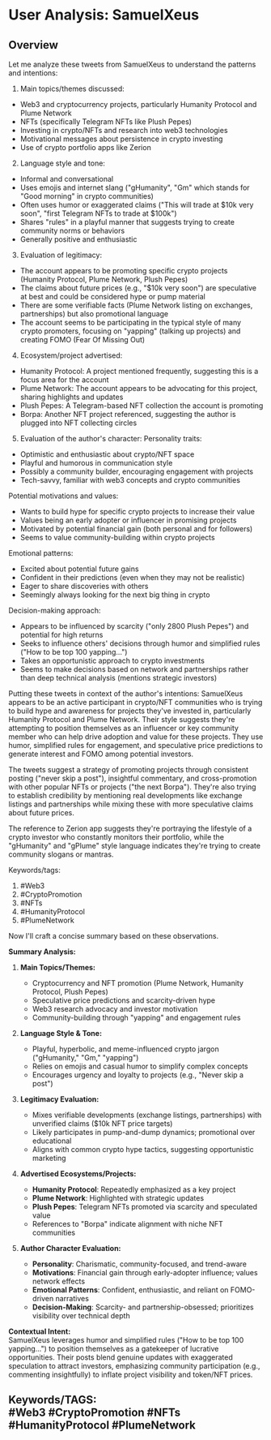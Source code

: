 # User Analysis: SamuelXeus

## Overview

<think>
Let me analyze these tweets from SamuelXeus to understand the patterns and intentions:

1. Main topics/themes discussed:
- Web3 and cryptocurrency projects, particularly Humanity Protocol and Plume Network
- NFTs (specifically Telegram NFTs like Plush Pepes)
- Investing in crypto/NFTs and research into web3 technologies
- Motivational messages about persistence in crypto investing
- Use of crypto portfolio apps like Zerion

2. Language style and tone:
- Informal and conversational
- Uses emojis and internet slang ("gHumanity", "Gm" which stands for "Good morning" in crypto communities)
- Often uses humor or exaggerated claims ("This will trade at $10k very soon", "first Telegram NFTs to trade at $100k")
- Shares "rules" in a playful manner that suggests trying to create community norms or behaviors
- Generally positive and enthusiastic

3. Evaluation of legitimacy:
- The account appears to be promoting specific crypto projects (Humanity Protocol, Plume Network, Plush Pepes)
- The claims about future prices (e.g., "$10k very soon") are speculative at best and could be considered hype or pump material
- There are some verifiable facts (Plume Network listing on exchanges, partnerships) but also promotional language
- The account seems to be participating in the typical style of many crypto promoters, focusing on "yapping" (talking up projects) and creating FOMO (Fear Of Missing Out)

4. Ecosystem/project advertised:
- Humanity Protocol: A project mentioned frequently, suggesting this is a focus area for the account
- Plume Network: The account appears to be advocating for this project, sharing highlights and updates
- Plush Pepes: A Telegram-based NFT collection the account is promoting
- Borpa: Another NFT project referenced, suggesting the author is plugged into NFT collecting circles

5. Evaluation of the author's character:
Personality traits:
- Optimistic and enthusiastic about crypto/NFT space
- Playful and humorous in communication style
- Possibly a community builder, encouraging engagement with projects
- Tech-savvy, familiar with web3 concepts and crypto communities

Potential motivations and values:
- Wants to build hype for specific crypto projects to increase their value
- Values being an early adopter or influencer in promising projects
- Motivated by potential financial gain (both personal and for followers)
- Seems to value community-building within crypto projects

Emotional patterns:
- Excited about potential future gains
- Confident in their predictions (even when they may not be realistic)
- Eager to share discoveries with others
- Seemingly always looking for the next big thing in crypto

Decision-making approach:
- Appears to be influenced by scarcity ("only 2800 Plush Pepes") and potential for high returns
- Seeks to influence others' decisions through humor and simplified rules ("How to be top 100 yapping...")
- Takes an opportunistic approach to crypto investments
- Seems to make decisions based on network and partnerships rather than deep technical analysis (mentions strategic investors)

Putting these tweets in context of the author's intentions:
SamuelXeus appears to be an active participant in crypto/NFT communities who is trying to build hype and awareness for projects they've invested in, particularly Humanity Protocol and Plume Network. Their style suggests they're attempting to position themselves as an influencer or key community member who can help drive adoption and value for these projects. They use humor, simplified rules for engagement, and speculative price predictions to generate interest and FOMO among potential investors.

The tweets suggest a strategy of promoting projects through consistent posting ("never skip a post"), insightful commentary, and cross-promotion with other popular NFTs or projects ("the next Borpa"). They're also trying to establish credibility by mentioning real developments like exchange listings and partnerships while mixing these with more speculative claims about future prices.

The reference to Zerion app suggests they're portraying the lifestyle of a crypto investor who constantly monitors their portfolio, while the "gHumanity" and "gPlume" style language indicates they're trying to create community slogans or mantras.

Keywords/tags:
1. #Web3
2. #CryptoPromotion
3. #NFTs
4. #HumanityProtocol
5. #PlumeNetwork

Now I'll craft a concise summary based on these observations.
</think>

**Summary Analysis:**

1. **Main Topics/Themes:**  
   - Cryptocurrency and NFT promotion (Plume Network, Humanity Protocol, Plush Pepes)  
   - Speculative price predictions and scarcity-driven hype  
   - Web3 research advocacy and investor motivation  
   - Community-building through "yapping" and engagement rules  

2. **Language Style & Tone:**  
   - Playful, hyperbolic, and meme-influenced crypto jargon ("gHumanity," "Gm," "yapping")  
   - Relies on emojis and casual humor to simplify complex concepts  
   - Encourages urgency and loyalty to projects (e.g., "Never skip a post")  

3. **Legitimacy Evaluation:**  
   - Mixes verifiable developments (exchange listings, partnerships) with unverified claims ($10k NFT price targets)  
   - Likely participates in pump-and-dump dynamics; promotional over educational  
   - Aligns with common crypto hype tactics, suggesting opportunistic marketing  

4. **Advertised Ecosystems/Projects:**  
   - **Humanity Protocol**: Repeatedly emphasized as a key project  
   - **Plume Network**: Highlighted with strategic updates  
   - **Plush Pepes**: Telegram NFTs promoted via scarcity and speculated value  
   - References to "Borpa" indicate alignment with niche NFT communities  

5. **Author Character Evaluation:**  
   - **Personality**: Charismatic, community-focused, and trend-aware  
   - **Motivations**: Financial gain through early-adopter influence; values network effects  
   - **Emotional Patterns**: Confident, enthusiastic, and reliant on FOMO-driven narratives  
   - **Decision-Making**: Scarcity- and partnership-obsessed; prioritizes visibility over technical depth  

**Contextual Intent:**  
SamuelXeus leverages humor and simplified rules ("How to be top 100 yapping...") to position themselves as a gatekeeper of lucrative opportunities. Their posts blend genuine updates with exaggerated speculation to attract investors, emphasizing community participation (e.g., commenting insightfully) to inflate project visibility and token/NFT prices.  

**Keywords/TAGS:**  
#Web3 #CryptoPromotion #NFTs #HumanityProtocol #PlumeNetwork
---

